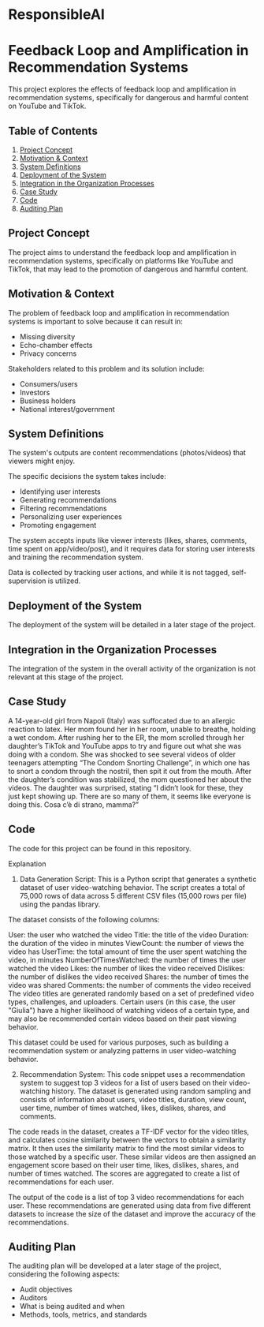 # ResponsibleAI
# Feedback Loop and Amplification in Recommendation Systems

This project explores the effects of feedback loop and amplification in recommendation systems, specifically for dangerous and harmful content on YouTube and TikTok.

## Table of Contents

1. [Project Concept](#project-concept)
2. [Motivation & Context](#motivation--context)
3. [System Definitions](#system-definitions)
4. [Deployment of the System](#deployment-of-the-system)
5. [Integration in the Organization Processes](#integration-in-the-organization-processes)
6. [Case Study](#case-study)
7. [Code](#code)
8. [Auditing Plan](#auditing-plan)

## Project Concept

The project aims to understand the feedback loop and amplification in recommendation systems, specifically on platforms like YouTube and TikTok, that may lead to the promotion of dangerous and harmful content.

## Motivation & Context

The problem of feedback loop and amplification in recommendation systems is important to solve because it can result in:

- Missing diversity
- Echo-chamber effects
- Privacy concerns

Stakeholders related to this problem and its solution include:

- Consumers/users
- Investors
- Business holders
- National interest/government

## System Definitions

The system's outputs are content recommendations (photos/videos) that viewers might enjoy.

The specific decisions the system takes include:

- Identifying user interests
- Generating recommendations
- Filtering recommendations
- Personalizing user experiences
- Promoting engagement

The system accepts inputs like viewer interests (likes, shares, comments, time spent on app/video/post), and it requires data for storing user interests and training the recommendation system.

Data is collected by tracking user actions, and while it is not tagged, self-supervision is utilized.

## Deployment of the System

The deployment of the system will be detailed in a later stage of the project.

## Integration in the Organization Processes

The integration of the system in the overall activity of the organization is not relevant at this stage of the project.

## Case Study

A 14-year-old girl from Napoli (Italy) was suffocated due to an allergic reaction to latex. Her mom found her in her room, unable to breathe, holding a wet condom. After rushing her to the ER, the mom scrolled through her daughter’s TikTok and YouTube apps to try and figure out what she was doing with a condom. She was shocked to see several videos of older teenagers attempting “The Condom Snorting Challenge”, in which one has to snort a condom through the nostril, then spit it out from the mouth. After the daughter’s condition was stabilized, the mom questioned her about the videos. The daughter was surprised, stating “I didn’t look for these, they just kept showing up. There are so many of them, it seems like everyone is doing this. Cosa c’è di strano, mamma?”

## Code

The code for this project can be found in this repository.

Explanation 
1) Data Generation Script:
This is a Python script that generates a synthetic dataset of user video-watching behavior. The script creates a total of 75,000 rows of data across 5 different CSV files (15,000 rows per file) using the pandas library.

The dataset consists of the following columns:

User: the user who watched the video
Title: the title of the video
Duration: the duration of the video in minutes
ViewCount: the number of views the video has
UserTime: the total amount of time the user spent watching the video, in minutes
NumberOfTimesWatched: the number of times the user watched the video
Likes: the number of likes the video received
Dislikes: the number of dislikes the video received
Shares: the number of times the video was shared
Comments: the number of comments the video received
The video titles are generated randomly based on a set of predefined video types, challenges, and uploaders. Certain users (in this case, the user "Giulia") have a higher likelihood of watching videos of a certain type, and may also be recommended certain videos based on their past viewing behavior.

This dataset could be used for various purposes, such as building a recommendation system or analyzing patterns in user video-watching behavior.

2) Recommendation System:
This code snippet uses a recommendation system to suggest top 3 videos for a list of users based on their video-watching history. The dataset is generated using random sampling and consists of information about users, video titles, duration, view count, user time, number of times watched, likes, dislikes, shares, and comments.

The code reads in the dataset, creates a TF-IDF vector for the video titles, and calculates cosine similarity between the vectors to obtain a similarity matrix. It then uses the similarity matrix to find the most similar videos to those watched by a specific user. These similar videos are then assigned an engagement score based on their user time, likes, dislikes, shares, and number of times watched. The scores are aggregated to create a list of recommendations for each user.

The output of the code is a list of top 3 video recommendations for each user. These recommendations are generated using data from five different datasets to increase the size of the dataset and improve the accuracy of the recommendations.

## Auditing Plan

The auditing plan will be developed at a later stage of the project, considering the following aspects:

- Audit objectives
- Auditors
- What is being audited and when
- Methods, tools, metrics, and standards
